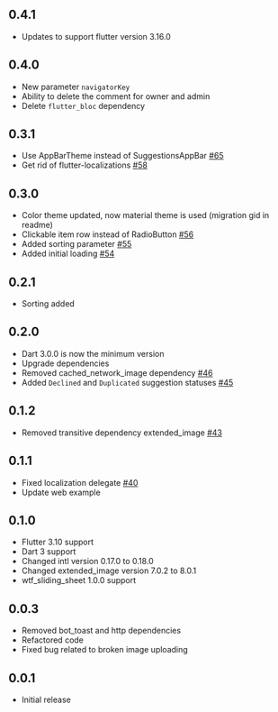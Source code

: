## 0.4.1
* Updates to support flutter version 3.16.0

## 0.4.0
* New parameter `navigatorKey`
* Ability to delete the comment for owner and admin
* Delete `flutter_bloc` dependency

## 0.3.1
* Use AppBarTheme instead of SuggestionsAppBar [#65](https://github.com/What-the-Flutter/Suggest-a-Feature/pull/65)
* Get rid of flutter-localizations [#58](https://github.com/What-the-Flutter/Suggest-a-Feature/pull/58)

## 0.3.0
* Color theme updated, now material theme is used (migration gid in readme)
* Clickable item row instead of RadioButton [#56](https://github.com/What-the-Flutter/Suggest-a-Feature/pull/56)
* Added sorting parameter [#55](https://github.com/What-the-Flutter/Suggest-a-Feature/pull/55)
* Added initial loading [#54](https://github.com/What-the-Flutter/Suggest-a-Feature/pull/54)

## 0.2.1
* Sorting added

## 0.2.0
* Dart 3.0.0 is now the minimum version
* Upgrade dependencies
* Removed cached_network_image dependency [#46](https://github.com/What-the-Flutter/Suggest-a-Feature/pull/46)
* Added `Declined` and `Duplicated` suggestion statuses [#45](https://github.com/What-the-Flutter/Suggest-a-Feature/pull/45)

## 0.1.2
* Removed transitive dependency extended_image [#43](https://github.com/What-the-Flutter/Suggest-a-Feature/pull/43)

## 0.1.1
* Fixed localization delegate [#40](https://github.com/What-the-Flutter/Suggest-a-Feature/pull/40)
* Update web example

## 0.1.0
* Flutter 3.10 support
* Dart 3 support
* Changed intl version 0.17.0 to 0.18.0
* Changed extended_image version 7.0.2 to 8.0.1
* wtf_sliding_sheet 1.0.0 support

## 0.0.3
* Removed bot_toast and http dependencies
* Refactored code
* Fixed bug related to broken image uploading

## 0.0.1
* Initial release
